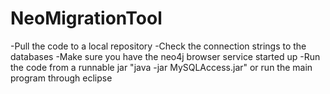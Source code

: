 # NeoMigrationTool
-Pull the code to a local repository
-Check the connection strings to the databases
-Make sure you have the neo4j browser service started up
-Run the code from a runnable jar "java -jar MySQLAccess.jar" or run the main program through eclipse
